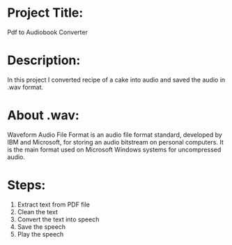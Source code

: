 # Project Title:
Pdf to Audiobook Converter

# Description:
In this project I converted recipe of a cake into audio and saved the audio in .wav format. 

# About .wav:
Waveform Audio File Format is an audio file format standard, developed by IBM and Microsoft, for storing an audio bitstream on personal computers. 
It is the main format used on Microsoft Windows systems for uncompressed audio.

# Steps:
1. Extract text from PDF file
2. Clean the text
3. Convert the text into speech
4. Save the speech
5. Play the speech

